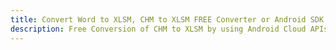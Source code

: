 ---title: Convert Word to XLSM, CHM to XLSM FREE Converter or Android SDKdescription: Free Conversion of CHM to XLSM by using Android Cloud APIs & SDKs. Also Create, Edit & Render Microsoft Word & OpenOffice documents in the Cloud.---
